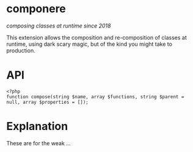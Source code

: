 componere
=========
*composing classes at runtime since 2018*

This extension allows the composition and re-composition of classes at runtime, using dark scary magic, but of the kind you might take to production.

API
===

```
<?php
function compose(string $name, array $functions, string $parent = null, array $properties = []);
```

Explanation
===========

These are for the weak ...
